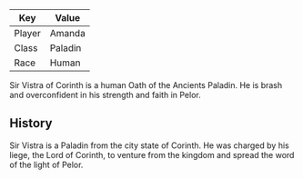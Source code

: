 | Key | Value |
|-----|-------|
| Player | Amanda |
| Class | Paladin |
| Race | Human |

Sir Vistra of Corinth is a human Oath of the Ancients Paladin. He is brash and overconfident in his strength and faith in Pelor.

## History

Sir Vistra is a Paladin from the city state of Corinth. He was charged by his liege, the Lord of Corinth, to venture from the kingdom and spread the word of the light of Pelor.


